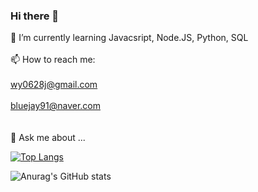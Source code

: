 ### Hi there 👋
 🌱 I’m currently learning Javacsript, Node.JS, Python, SQL
 <br></br>
 📫 How to reach me: 
<br></br>wy0628j@gmail.com 
<br></br>bluejay91@naver.com
<br></br>               
 💬 Ask me about ...                    

[![Top Langs](https://github-readme-stats.vercel.app/api/top-langs/?username=CODE-RED-LionKing&layout=compact)](https://github.com/CODE-RED-KionKing/github-readme-stats)

![Anurag's GitHub stats](https://github-readme-stats.vercel.app/api?username=CODE-RED-LionKing&show_icons=true&theme=transparent)

  
  


<!--
**Code-RED-LionKing/Code-RED-LionKing** is a ✨ _special_ ✨ repository because its `README.md` (this file) appears on your GitHub profile.

Here are some ideas to get you started:

- 🔭 I’m currently working on ...
- 🌱 I’m currently learning ...
- 👯 I’m looking to collaborate on ...
- 🤔 I’m looking for help with ...
- 💬 Ask me about ...
- 📫 How to reach me: ...
- 😄 Pronouns: ...
- ⚡ Fun fact: ...
-->

